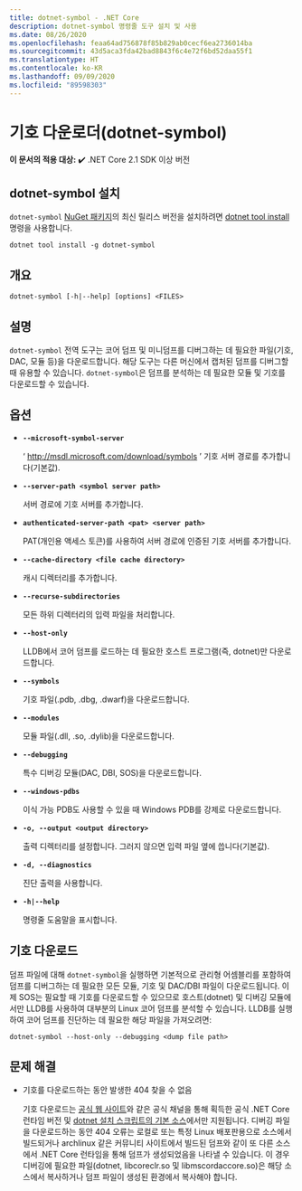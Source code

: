 ```yaml
---
title: dotnet-symbol - .NET Core
description: dotnet-symbol 명령줄 도구 설치 및 사용
ms.date: 08/26/2020
ms.openlocfilehash: feaa64ad756878f85b829ab0cecf6ea2736014ba
ms.sourcegitcommit: 43d5aca3fda42bad8843f6c4e72f6bd52daa55f1
ms.translationtype: HT
ms.contentlocale: ko-KR
ms.lasthandoff: 09/09/2020
ms.locfileid: "89598303"
---
```

# <a name="symbol-downloader-dotnet-symbol"></a>기호 다운로더(dotnet-symbol)

**이 문서의 적용 대상:**  ✔️ .NET Core 2.1 SDK 이상 버전

## <a name="install-dotnet-symbol"></a>dotnet-symbol 설치

`dotnet-symbol` [NuGet 패키지](https://www.nuget.org/packages/dotnet-symbol)의 최신 릴리스 버전을 설치하려면 [dotnet tool install](../tools/dotnet-tool-install.md) 명령을 사용합니다.

```dotnetcli
dotnet tool install -g dotnet-symbol
```

## <a name="synopsis"></a>개요

```console
dotnet-symbol [-h|--help] [options] <FILES>
```

## <a name="description"></a>설명

`dotnet-symbol` 전역 도구는 코어 덤프 및 미니덤프를 디버그하는 데 필요한 파일(기호, DAC, 모듈 등)을 다운로드합니다. 해당 도구는 다른 머신에서 캡처된 덤프를 디버그할 때 유용할 수 있습니다. `dotnet-symbol`은 덤프를 분석하는 데 필요한 모듈 및 기호를 다운로드할 수 있습니다.

## <a name="options"></a>옵션

- **`--microsoft-symbol-server`**

  ‘ http://msdl.microsoft.com/download/symbols ’ 기호 서버 경로를 추가합니다(기본값).

- **`--server-path <symbol server path>`**

  서버 경로에 기호 서버를 추가합니다.

- **`authenticated-server-path <pat> <server path>`**

  PAT(개인용 액세스 토큰)를 사용하여 서버 경로에 인증된 기호 서버를 추가합니다.

- **`--cache-directory <file cache directory>`**

  캐시 디렉터리를 추가합니다.

- **`--recurse-subdirectories`**

  모든 하위 디렉터리의 입력 파일을 처리합니다.

- **`--host-only`**

  LLDB에서 코어 덤프를 로드하는 데 필요한 호스트 프로그램(즉, dotnet)만 다운로드합니다.

- **`--symbols`**

  기호 파일(.pdb, .dbg, .dwarf)을 다운로드합니다.

- **`--modules`**

  모듈 파일(.dll, .so, .dylib)을 다운로드합니다.

- **`--debugging`**

  특수 디버깅 모듈(DAC, DBI, SOS)을 다운로드합니다.

- **`--windows-pdbs`**

  이식 가능 PDB도 사용할 수 있을 때 Windows PDB를 강제로 다운로드합니다.

- **`-o, --output <output directory>`**

  출력 디렉터리를 설정합니다. 그러지 않으면 입력 파일 옆에 씁니다(기본값).

- **`-d, --diagnostics`**

  진단 출력을 사용합니다.

- **`-h|--help`**

  명령줄 도움말을 표시합니다.

## <a name="download-symbols"></a>기호 다운로드

덤프 파일에 대해 `dotnet-symbol`을 실행하면 기본적으로 관리형 어셈블리를 포함하여 덤프를 디버그하는 데 필요한 모든 모듈, 기호 및 DAC/DBI 파일이 다운로드됩니다. 이제 SOS는 필요할 때 기호를 다운로드할 수 있으므로 호스트(dotnet) 및 디버깅 모듈에서만 LLDB를 사용하여 대부분의 Linux 코어 덤프를 분석할 수 있습니다. LLDB를 실행하여 코어 덤프를 진단하는 데 필요한 해당 파일을 가져오려면:

```console
dotnet-symbol --host-only --debugging <dump file path>
```

## <a name="troubleshoot"></a>문제 해결

- 기호를 다운로드하는 동안 발생한 404 찾을 수 없음

   기호 다운로드는 [공식 웹 사이트](https://dotnet.microsoft.com/download/dotnet-core)와 같은 공식 채널을 통해 획득한 공식 .NET Core 런타임 버전 및 [dotnet 설치 스크립트의 기본 소스](https://docs.microsoft.com/dotnet/core/tools/dotnet-install-scripts)에서만 지원됩니다. 디버깅 파일을 다운로드하는 동안 404 오류는 로컬로 또는 특정 Linux 배포판용으로 소스에서 빌드되거나 archlinux 같은 커뮤니티 사이트에서 빌드된 덤프와 같이 또 다른 소스에서 .NET Core 런타임을 통해 덤프가 생성되었음을 나타낼 수 있습니다. 이 경우 디버깅에 필요한 파일(dotnet, libcoreclr.so 및 libmscordaccore.so)은 해당 소스에서 복사하거나 덤프 파일이 생성된 환경에서 복사해야 합니다.
